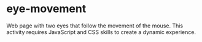 # eye-movement
Web page with two eyes that follow the movement of the mouse. This activity requires JavaScript and CSS skills to create a dynamic experience.

